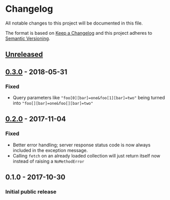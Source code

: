 # Changelog
All notable changes to this project will be documented in this file.

The format is based on [Keep a Changelog](http://keepachangelog.com/en/1.0.0/)
and this project adheres to [Semantic Versioning](http://semver.org/spec/v2.0.0.html).

## [Unreleased][]

## [0.3.0][] - 2018-05-31
### Fixed
-   Query parameters like `"foo[0][bar]=one&foo[1][bar]=two"` being turned into `"foo[][bar]=one&foo[][bar]=two"`

## [0.2.0][] - 2017-11-04
### Fixed
-   Better error handling; server response status code is now always included in the exception message.
-   Calling `fetch` on an already loaded collection will just return itself now instead of raising a `NoMethodError`

## 0.1.0 - 2017-10-30
### Initial public release

[Unreleased]: https://github.com/peek-travel/lurch/compare/0.3.0...HEAD
[0.3.0]: https://github.com/peek-travel/lurch/compare/0.2.0...0.3.0
[0.2.0]: https://github.com/peek-travel/lurch/compare/0.1.0...0.2.0
